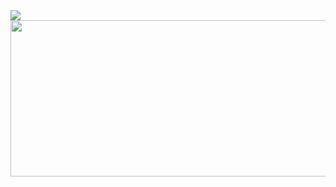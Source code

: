 
<img src="https://capsule-render.vercel.app/api?type=wave&color=auto&height=250&width=400&section=header&text=Hey%20Everyone!&fontSize=85" />

  <img height="250" width="600" src="https://64.media.tumblr.com/7cd63cc35621e773025c47d88909816d/82f57bfab537864f-f3/s1280x1920/001631ef92b230a8fba56e6dff553733868f3b12.gif"/>


